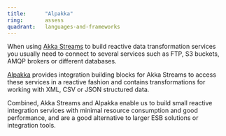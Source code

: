 ```yaml
---
title:      "Alpakka"
ring:       assess
quadrant:   languages-and-frameworks
---
```


When using [Akka Streams](/languages-and-frameworks/akka-streams.html) to build reactive data transformation services you usually need to connect to several services such as FTP, S3 buckets, AMQP brokers or different databases.

[Alpakka](https://developer.lightbend.com/docs/alpakka/current/) provides integration building blocks for Akka Streams to access these services in a reactive fashion and contains transformations for working with XML, CSV or JSON structured data.

Combined, Akka Streams and Alpakka enable us to build small reactive integration services with minimal resource consumption and good performance, and are a good alternative to larger ESB solutions or integration tools.
